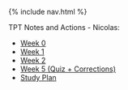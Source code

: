 {% include nav.html %}

TPT Notes and Actions - Nicolas: 

- [Week 0](TPT/week0.md)
- [Week 1](TPT/week1.md)
- [Week 2](TPT/week2.md)
- [Week 5 (Quiz + Corrections)](TPT/week5.md)
- [Study Plan](TPT/studyplan.md)
